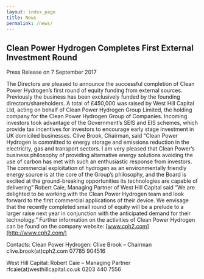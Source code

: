 ```yaml
---
layout: index_page
title: News
permalink: /news/
---
```


Clean Power Hydrogen Completes First External Investment Round
--------------------------------------------------------------
 
Press Release on 7 September 2017

The Directors are pleased to announce the successful completion of Clean Power Hydrogen’s first round of equity funding from external sources. Previously the business has been exclusively funded by the founding directors/shareholders.
A total of £450,000 was raised by West Hill Capital Ltd, acting on behalf of Clean Power Hydrogen Group Limited, the holding company for the Clean Power Hydrogen Group of Companies. Incoming investors took advantage of the Government’s SEIS and EIS schemes, which provide tax incentives for investors to encourage early stage investment in UK domiciled businesses.
Clive Brook, Chairman, said “Clean Power Hydrogen is committed to energy storage and emissions reduction in the electricity, gas and transport sectors. I am very pleased that Clean Power’s business philosophy of providing alternative energy solutions avoiding the use of carbon has met with such an enthusiastic response from investors. The commercial exploitation of hydrogen as an environmentally friendly energy source is at the core of the Group’s philosophy, and the Board is excited at the ground-breaking opportunities its technologies are capable of delivering”
Robert Caie, Managing Partner of West Hill Capital said “We are delighted to be working with the Clean Power Hydrogen team and look forward to the first commercial applications of their device. We envisage that the recently completed small round of equity will be a prelude to a larger raise next year in conjunction with the anticipated demand for their technology.”
Further information on the activities of Clean Power Hydrogen can be found on the company website: [www.cph2.com](http://www.cph2.com/)

Contacts:
Clean Power Hydrogen:
Clive Brook – Chairman clive.brook(at)cph2.com       07785 904516

West Hill Capital:
Robert Caie – Managing Partner rfcaie(at)westhillcapital.co.uk  0203 440 7556

